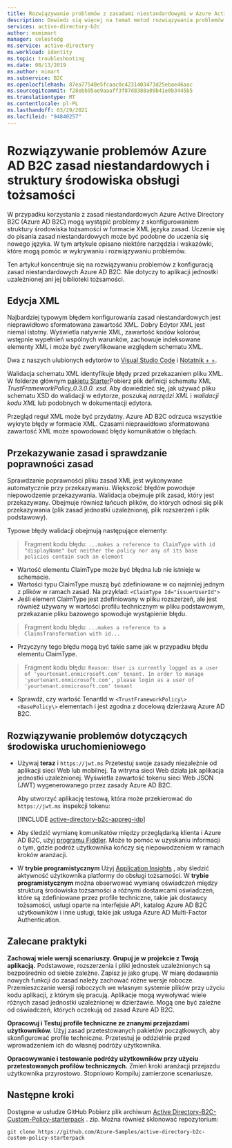 ```yaml
---
title: Rozwiązywanie problemów z zasadami niestandardowymi w Azure Active Directory B2C
description: Dowiedz się więcej na temat metod rozwiązywania problemów podczas pracy z zasadami niestandardowymi w programie Azure Active Directory B2C.
services: active-directory-b2c
author: msmimart
manager: celestedg
ms.service: active-directory
ms.workload: identity
ms.topic: troubleshooting
ms.date: 08/13/2019
ms.author: mimart
ms.subservice: B2C
ms.openlocfilehash: 87ea77540e5fcaac0c4231403473d25ebae46aac
ms.sourcegitcommit: f28ebb95ae9aaaff3f87d8388a09b41e0b3445b5
ms.translationtype: MT
ms.contentlocale: pl-PL
ms.lasthandoff: 03/29/2021
ms.locfileid: "94840257"
---
```

# <a name="troubleshoot-azure-ad-b2c-custom-policies-and-identity-experience-framework"></a>Rozwiązywanie problemów Azure AD B2C zasad niestandardowych i struktury środowiska obsługi tożsamości

W przypadku korzystania z zasad niestandardowych Azure Active Directory B2C (Azure AD B2C) mogą wystąpić problemy z skonfigurowaniem struktury środowiska tożsamości w formacie XML języka zasad. Uczenie się do pisania zasad niestandardowych może być podobne do uczenia się nowego języka. W tym artykule opisano niektóre narzędzia i wskazówki, które mogą pomóc w wykrywaniu i rozwiązywaniu problemów.

Ten artykuł koncentruje się na rozwiązywaniu problemów z konfiguracją zasad niestandardowych Azure AD B2C. Nie dotyczy to aplikacji jednostki uzależnionej ani jej biblioteki tożsamości.

## <a name="xml-editing"></a>Edycja XML

Najbardziej typowym błędem konfigurowania zasad niestandardowych jest nieprawidłowo sformatowana zawartość XML. Dobry Edytor XML jest niemal istotny. Wyświetla natywnie XML, zawartość kodów kolorów, wstępnie wypełnień wspólnych warunków, zachowuje indeksowane elementy XML i może być zweryfikowane względem schematu XML.

Dwa z naszych ulubionych edytorów to [Visual Studio Code](https://code.visualstudio.com/) i [Notatnik + +](https://notepad-plus-plus.org/).

Walidacja schematu XML identyfikuje błędy przed przekazaniem pliku XML. W folderze głównym [pakietu Starter](https://github.com/Azure-Samples/active-directory-b2c-custom-policy-starterpack)Pobierz plik definicji schematu XML *TrustFrameworkPolicy_0.3.0.0. xsd*. Aby dowiedzieć się, jak używać pliku schematu XSD do walidacji w edytorze, poszukaj *narzędzi XML* i *walidacji kodu XML* lub podobnych w dokumentacji edytora.

Przegląd reguł XML może być przydatny. Azure AD B2C odrzuca wszystkie wykryte błędy w formacie XML. Czasami nieprawidłowo sformatowana zawartość XML może spowodować błędy komunikatów o błędach.

## <a name="upload-policies-and-policy-validation"></a>Przekazywanie zasad i sprawdzanie poprawności zasad

Sprawdzanie poprawności pliku zasad XML jest wykonywane automatycznie przy przekazywaniu. Większość błędów powoduje niepowodzenie przekazywania. Walidacja obejmuje plik zasad, który jest przekazywany. Obejmuje również łańcuch plików, do których odnosi się plik przekazywania (plik zasad jednostki uzależnionej, plik rozszerzeń i plik podstawowy).

Typowe błędy walidacji obejmują następujące elementy:

> Fragment kodu błędu: `...makes a reference to ClaimType with id "displayName" but neither the policy nor any of its base policies contain such an element`

* Wartość elementu ClaimType może być błędna lub nie istnieje w schemacie.
* Wartości typu ClaimType muszą być zdefiniowane w co najmniej jednym z plików w ramach zasad.
    Na przykład: `<ClaimType Id="issuerUserId">`
* Jeśli element ClaimType jest zdefiniowany w pliku rozszerzeń, ale jest również używany w wartości profilu technicznym w pliku podstawowym, przekazanie pliku bazowego spowoduje wystąpienie błędu.

> Fragment kodu błędu: `...makes a reference to a ClaimsTransformation with id...`

* Przyczyny tego błędu mogą być takie same jak w przypadku błędu elementu ClaimType.

> Fragment kodu błędu: `Reason: User is currently logged as a user of 'yourtenant.onmicrosoft.com' tenant. In order to manage 'yourtenant.onmicrosoft.com', please login as a user of 'yourtenant.onmicrosoft.com' tenant`

* Sprawdź, czy wartość TenantId w `<TrustFrameworkPolicy\>` `<BasePolicy\>` elementach i jest zgodna z docelową dzierżawą Azure AD B2C.

## <a name="troubleshoot-the-runtime"></a>Rozwiązywanie problemów dotyczących środowiska uruchomieniowego

* Używaj **teraz** i `https://jwt.ms` Przetestuj swoje zasady niezależnie od aplikacji sieci Web lub mobilnej. Ta witryna sieci Web działa jak aplikacja jednostki uzależnionej. Wyświetla zawartość tokenu sieci Web JSON (JWT) wygenerowanego przez zasady Azure AD B2C.

    Aby utworzyć aplikację testową, która może przekierować do `https://jwt.ms` inspekcji tokenu:

    [!INCLUDE [active-directory-b2c-appreg-idp](../../includes/active-directory-b2c-appreg-idp.md)]

* Aby śledzić wymianę komunikatów między przeglądarką klienta i Azure AD B2C, użyj [programu Fiddler](https://www.telerik.com/fiddler). Może to pomóc w uzyskaniu informacji o tym, gdzie podróż użytkownika kończy się niepowodzeniem w ramach kroków aranżacji.

* W **trybie programistycznym** Użyj [Application Insights](troubleshoot-with-application-insights.md) , aby śledzić aktywność użytkownika platformy do obsługi tożsamości. W **trybie programistycznym** można obserwować wymianę oświadczeń między strukturą środowiska tożsamości a różnymi dostawcami oświadczeń, które są zdefiniowane przez profile techniczne, takie jak dostawcy tożsamości, usługi oparte na interfejsie API, katalog Azure AD B2C użytkowników i inne usługi, takie jak usługa Azure AD Multi-Factor Authentication.

## <a name="recommended-practices"></a>Zalecane praktyki

**Zachowaj wiele wersji scenariuszy. Grupuj je w projekcie z Twoją aplikacją.** Podstawowe, rozszerzenia i pliki jednostek uzależnionych są bezpośrednio od siebie zależne. Zapisz je jako grupę. W miarę dodawania nowych funkcji do zasad należy zachować różne wersje robocze. Przemieszczanie wersji roboczych we własnym systemie plików przy użyciu kodu aplikacji, z którym się pracują. Aplikacje mogą wywoływać wiele różnych zasad jednostki uzależnionej w dzierżawie. Mogą one być zależne od oświadczeń, których oczekują od zasad Azure AD B2C.

**Opracowuj i Testuj profile techniczne ze znanymi przejazdami użytkowników.** Użyj zasad przetestowanych pakietów początkowych, aby skonfigurować profile techniczne. Przetestuj je oddzielnie przed wprowadzeniem ich do własnej podróży użytkownika.

**Opracowywanie i testowanie podróży użytkowników przy użyciu przetestowanych profilów technicznych.** Zmień kroki aranżacji przejazdu użytkownika przyrostowo. Stopniowo Kompiluj zamierzone scenariusze.

## <a name="next-steps"></a>Następne kroki

Dostępne w usłudze GitHub Pobierz plik archiwum [Active Directory-B2C-Custom-Policy-starterpack](https://github.com/Azure-Samples/active-directory-b2c-custom-policy-starterpack/archive/master.zip) . zip. Można również sklonować repozytorium:

```
git clone https://github.com/Azure-Samples/active-directory-b2c-custom-policy-starterpack
```
